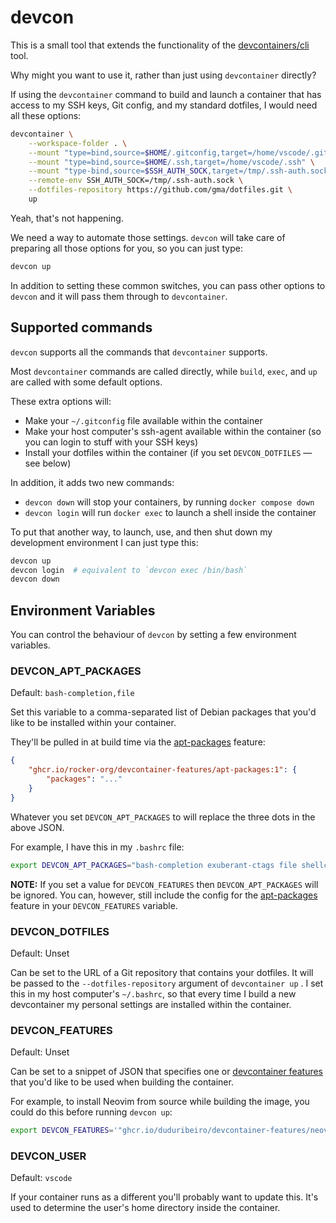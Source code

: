 devcon
======

This is a small tool that extends the functionality of the [devcontainers/cli]
tool.

Why might you want to use it, rather than just using `devcontainer` directly?

If using the `devcontainer` command to build and launch a container that has
access to my SSH keys, Git config, and my standard dotfiles, I would need all
these options:

```sh
devcontainer \
    --workspace-folder . \
    --mount "type=bind,source=$HOME/.gitconfig,target=/home/vscode/.gitconfig" \
    --mount "type=bind,source=$HOME/.ssh,target=/home/vscode/.ssh" \
    --mount "type-bind,source=$SSH_AUTH_SOCK,target=/tmp/.ssh-auth.sock" \
    --remote-env SSH_AUTH_SOCK=/tmp/.ssh-auth.sock \
    --dotfiles-repository https://github.com/gma/dotfiles.git \
    up
```

Yeah, that's not happening.

We need a way to automate those settings. `devcon` will take care of preparing
all those options for you, so you can just type:

```sh
devcon up
```

In addition to setting these common switches, you can pass other options to
`devcon` and it will pass them through to `devcontainer`.

## Supported commands

`devcon` supports all the commands that `devcontainer` supports.

Most `devcontainer` commands are called directly, while `build`, `exec`, and
`up` are called with some default options.

These extra options will:

- Make your `~/.gitconfig` file available within the container
- Make your host computer's ssh-agent available within the container (so you
  can login to stuff with your SSH keys)
- Install your dotfiles within the container (if you set `DEVCON_DOTFILES` —
  see below)

In addition, it adds two new commands:

- `devcon down` will stop your containers, by running `docker compose down`
- `devcon login` will run `docker exec` to launch a shell inside the container

To put that another way, to launch, use, and then shut down my development
environment I can just type this:

```sh
devcon up
devcon login  # equivalent to `devcon exec /bin/bash`
devcon down
```

Environment Variables
---------------------

You can control the behaviour of `devcon` by setting a few environment
variables.

### DEVCON_APT_PACKAGES

Default: `bash-completion,file`

Set this variable to a comma-separated list of Debian packages that you'd like
to be installed within your container.

They'll be pulled in at build time via the [apt-packages] feature:

```json
{
    "ghcr.io/rocker-org/devcontainer-features/apt-packages:1": {
        "packages": "..."
    }
}
```

Whatever you set `DEVCON_APT_PACKAGES` to will replace the three dots in the
above JSON.

For example, I have this in my `.bashrc` file:

```sh
export DEVCON_APT_PACKAGES="bash-completion exuberant-ctags file shellcheck"
```

**NOTE:** If you set a value for `DEVCON_FEATURES` then `DEVCON_APT_PACKAGES`
will be ignored. You can, however, still include the config for the
[apt-packages] feature in your `DEVCON_FEATURES` variable.

### DEVCON_DOTFILES

Default: Unset

Can be set to the URL of a Git repository that contains your dotfiles. It will
be passed to the `--dotfiles-repository` argument of `devcontainer up` . I set
this in my host computer's `~/.bashrc`, so that every time I build a new
devcontainer my personal settings are installed within the container.

### DEVCON_FEATURES

Default: Unset

Can be set to a snippet of JSON that specifies one or [devcontainer features]
that you'd like to be used when building the container.

For example, to install Neovim from source while building the image, you could
do this before running `devcon up`:

```sh
export DEVCON_FEATURES='"ghcr.io/duduribeiro/devcontainer-features/neovim:1": {}'
```

### DEVCON_USER

Default: `vscode`

If your container runs as a different you'll probably want to update this. It's
used to determine the user's home directory inside the container.

[devcontainers/cli]: https://github.com/devcontainers/cli
[devcontainer feature]: https://containers.dev/features
[devcontainer features]: https://containers.dev/features
[apt-packages]: https://github.com/rocker-org/devcontainer-features/tree/main/src/apt-packages
